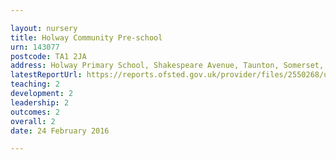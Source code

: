 ```yaml
---

layout: nursery
title: Holway Community Pre-school
urn: 143077
postcode: TA1 2JA
address: Holway Primary School, Shakespeare Avenue, Taunton, Somerset, TA1 2JA
latestReportUrl: https://reports.ofsted.gov.uk/provider/files/2550268/urn/143077.pdf
teaching: 2
development: 2
leadership: 2
outcomes: 2
overall: 2
date: 24 February 2016

---
```

